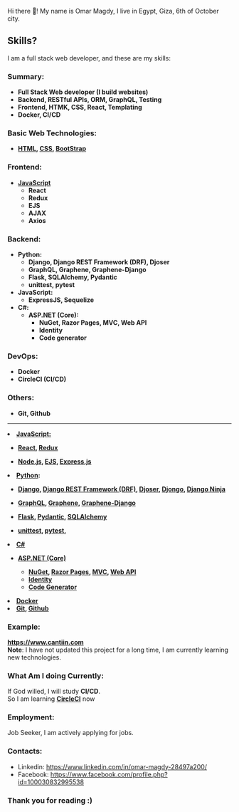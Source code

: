 
Hi there 👋! My name is Omar Magdy, I live in Egypt, 
Giza, 6th of October city. 




## Skills?
I am a full stack web developer, and these are my skills:

<b>

### Summary:

- Full Stack Web developer (I build websites)
- Backend, RESTful APIs, ORM, GraphQL, Testing
- Frontend, HTMK, CSS, React, Templating
- Docker, CI/CD




### Basic Web Technologies:
- [HTML](https://www.w3schools.com/html/),
	[CSS](https://www.w3schools.com/css/default.asp),
	[BootStrap](https://getbootstrap.com/)

### Frontend:
- [JavaScript]()
	- React
	- Redux
	- EJS
	- AJAX
	- Axios

### Backend:
- Python:
	- Django, Django REST Framework (DRF), Djoser
	- GraphQL, Graphene, Graphene-Django
	- Flask, SQLAlchemy, Pydantic
	- unittest, pytest
- JavaScript:
	- ExpressJS, Sequelize
- C#:
	- ASP.NET (Core):
		- NuGet, Razor Pages, MVC, Web API
		- Identity
		- Code generator

### DevOps:
- Docker
- CircleCI (CI/CD)

### Others:
- Git, Github







---




<li>
	<a href="https://www.w3schools.com/js/DEFAULT.asp">
	JavaScript:</a>
</li>
<ul>
	<li>
		<a href="https://reactjs.org/">
		React</a>,
		<a href="https://redux.js.org/">
		Redux</a>
	</li>
</ul>
<ul>
	<li>
		<a href="https://nodejs.org/en/">
		Node.js</a>,
		<a href="https://ejs.co/">
		EJS</a>,
		<a 
		href="https://expressjs.com/">
		Express.js</a>
	</li>
</ul>










<li>
	<a href="https://www.w3schools.com/python/default.asp">
	Python</a>:
</li>

<ul>
	<li>
		<a href="https://docs.djangoproject.com">
		Django</a>,
		<a href="https://www.django-rest-framework.org/">
		Django REST Framework (DRF)</a>,
		<a 
		href="https://djoser.readthedocs.io">
		Djoser</a>,
		<a 
		href="https://www.djongomapper.com/">
		Djongo</a>,
		<a 
		href="https://django-ninja.rest-framework.com/">
		Django Ninja</a>
	</li>
</ul>

<ul>
	<li>
		<a href="https://graphql.org/">
		GraphQL</a>,
		<a href="https://graphene-python.org/">
		Graphene</a>,
		<a 
		href="https://docs.graphene-python.org/projects/django">
		Graphene-Django</a>
	</li>
</ul>
<ul>
	<li>
		<a href="https://flask.palletsprojects.com">
		Flask</a>,
		<a href="https://pydantic-docs.helpmanual.io/">
		Pydantic</a>,
		<a 
		href="https://www.sqlalchemy.org/">
		SQLAlchemy</a>
	</li>
</ul>
<ul>
	<li>
		<a 
		href="https://docs.python.org/3/library/unittest.html">
		unittest</a>, 
		<a 
		href="https://pypi.org/project/pytest/">
		pytest</a>, 		
	</li>
</ul>








<li>
	<a href="https://www.w3schools.com/cs/">
	C#</a>
</li>

<ul>
	

<li>

<a href="https://docs.microsoft.com/en-us/aspnet/core/introduction-to-aspnet-core">
ASP.NET (Core)</a></li>
	<ul>
		<li>
			<a href="https://www.nuget.org/">
			NuGet</a>,
			<a href="https://docs.microsoft.com/en-us/aspnet/core/tutorials/razor-pages">
			Razor Pages</a>,
			<a 
			href="https://docs.microsoft.com/en-us/aspnet/core/tutorials/first-mvc-app/start-mvc">
			MVC</a>,
			<a 
			href="https://docs.microsoft.com/en-us/aspnet/core/tutorials/first-web-api">
			Web API</a>
		</li>
		<li>
			<a href="https://docs.microsoft.com/en-us/aspnet/core/security/authentication/identity">
			Identity</a>
		</li>
		<li>
			<a href="https://docs.microsoft.com/en-us/aspnet/core/fundamentals/tools/dotnet-aspnet-codegenerator">
			Code Generator</a>
		</li>
	</ul>
</ul>















<li>
	<a href="https://www.docker.com/">
	Docker</a>
</li>




<li>
	<a href="https://git-scm.com/">
	Git</a>,
	<a href="https://github.com/">
	Github</a> 
</li>

















</ul>








</b>



### Example:
**https://www.cantiin.com**  
**Note**: I have not updated this project for a long time, 
I am currently learning new technologies.




### What Am I doing Currently:



If God willed, I will study <b>CI/CD</b>.  
So I am learning <b><a href="https://circleci.com/">
CircleCI</a></b> now


### Employment:
Job Seeker, I am actively applying for jobs.



### Contacts:
- Linkedin: https://www.linkedin.com/in/omar-magdy-28497a200/
- Facebook: https://www.facebook.com/profile.php?id=100030832995538


### Thank you for reading :)

<!--
**OmarThinks/OmarThinks** is a ✨ _special_ ✨ repository because its `README.md` (this file) appears on your GitHub profile.

Here are some ideas to get you started:

- 🔭 I’m currently working on ...
- 🌱 I’m currently learning ...
- 👯 I’m looking to collaborate on ...
- 🤔 I’m looking for help with ...
- 💬 Ask me about ...
- 📫 How to reach me: ...
- ⚡ Fun fact: ...
-->
